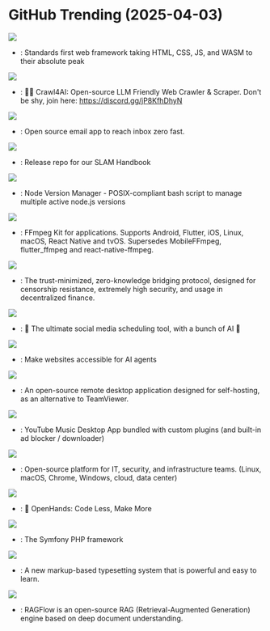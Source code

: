 # GitHub Trending (2025-04-03)

![](https://img.shields.io/badge/JavaScript-New%20126-green?style=flat-square&logo=appveyor)
- [](https://github.comundefined): Standards first web framework taking HTML, CSS, JS, and WASM to their absolute peak

![](https://img.shields.io/badge/Python-New%20367-green?style=flat-square&logo=appveyor)
- [](https://github.comundefined): 🚀🤖 Crawl4AI: Open-source LLM Friendly Web Crawler & Scraper. Don't be shy, join here: https://discord.gg/jP8KfhDhyN

![](https://img.shields.io/badge/TypeScript-New%20380-green?style=flat-square&logo=appveyor)
- [](https://github.comundefined): Open source email app to reach inbox zero fast.

![](https://img.shields.io/badge/none-New%20148-green?style=flat-square&logo=appveyor)
- [](https://github.comundefined): Release repo for our SLAM Handbook

![](https://img.shields.io/badge/Shell-New%20368-green?style=flat-square&logo=appveyor)
- [](https://github.comundefined): Node Version Manager - POSIX-compliant bash script to manage multiple active node.js versions

![](https://img.shields.io/badge/C-New%2056-green?style=flat-square&logo=appveyor)
- [](https://github.comundefined): FFmpeg Kit for applications. Supports Android, Flutter, iOS, Linux, macOS, React Native and tvOS. Supersedes MobileFFmpeg, flutter_ffmpeg and react-native-ffmpeg.

![](https://img.shields.io/badge/Rust-New%20486-green?style=flat-square&logo=appveyor)
- [](https://github.comundefined): The trust-minimized, zero-knowledge bridging protocol, designed for censorship resistance, extremely high security, and usage in decentralized finance.

![](https://img.shields.io/badge/TypeScript-New%20257-green?style=flat-square&logo=appveyor)
- [](https://github.comundefined): 📨 The ultimate social media scheduling tool, with a bunch of AI 🤖

![](https://img.shields.io/badge/Python-New%20812-green?style=flat-square&logo=appveyor)
- [](https://github.comundefined): Make websites accessible for AI agents

![](https://img.shields.io/badge/Rust-New%20230-green?style=flat-square&logo=appveyor)
- [](https://github.comundefined): An open-source remote desktop application designed for self-hosting, as an alternative to TeamViewer.

![](https://img.shields.io/badge/TypeScript-New%20400-green?style=flat-square&logo=appveyor)
- [](https://github.comundefined): YouTube Music Desktop App bundled with custom plugins (and built-in ad blocker / downloader)

![](https://img.shields.io/badge/Go-New%204-green?style=flat-square&logo=appveyor)
- [](https://github.comundefined): Open-source platform for IT, security, and infrastructure teams. (Linux, macOS, Chrome, Windows, cloud, data center)

![](https://img.shields.io/badge/Python-New%20292-green?style=flat-square&logo=appveyor)
- [](https://github.comundefined): 🙌 OpenHands: Code Less, Make More

![](https://img.shields.io/badge/PHP-New%209-green?style=flat-square&logo=appveyor)
- [](https://github.comundefined): The Symfony PHP framework

![](https://img.shields.io/badge/Rust-New%2059-green?style=flat-square&logo=appveyor)
- [](https://github.comundefined): A new markup-based typesetting system that is powerful and easy to learn.

![](https://img.shields.io/badge/TypeScript-New%20164-green?style=flat-square&logo=appveyor)
- [](https://github.comundefined): RAGFlow is an open-source RAG (Retrieval-Augmented Generation) engine based on deep document understanding.

